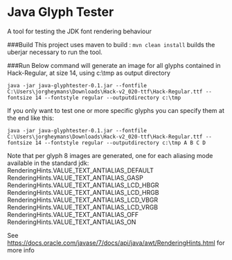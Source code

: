 # Java Glyph Tester

A tool for testing the JDK font rendering behaviour

###Build
This project uses maven to build : `mvn clean install` builds the uberjar necessary to run the tool.

###Run
Below command will generate an image for all glyphs contained in Hack-Regular, at size 14, using c:\tmp as output directory

`java -jar java-glyphtester-0.1.jar --fontfile C:\Users\jorgheymans\Downloads\Hack-v2_020-ttf\Hack-Regular.ttf --fontsize 14 --fontstyle
regular --outputdirectory c:\tmp`

If you only want to test one or more specific glyphs you can specify them at the end like this:

`java -jar java-glyphtester-0.1.jar --fontfile C:\Users\jorgheymans\Downloads\Hack-v2_020-ttf\Hack-Regular.ttf --fontsize 14 --fontstyle
regular --outputdirectory c:\tmp A B C D`

Note that per glyph 8 images are generated, one for each aliasing mode available in the standard jdk:
RenderingHints.VALUE_TEXT_ANTIALIAS_DEFAULT
RenderingHints.VALUE_TEXT_ANTIALIAS_GASP
RenderingHints.VALUE_TEXT_ANTIALIAS_LCD_HBGR
RenderingHints.VALUE_TEXT_ANTIALIAS_LCD_HRGB
RenderingHints.VALUE_TEXT_ANTIALIAS_LCD_VBGR
RenderingHints.VALUE_TEXT_ANTIALIAS_LCD_VRGB
RenderingHints.VALUE_TEXT_ANTIALIAS_OFF
RenderingHints.VALUE_TEXT_ANTIALIAS_ON

See https://docs.oracle.com/javase/7/docs/api/java/awt/RenderingHints.html for more info

